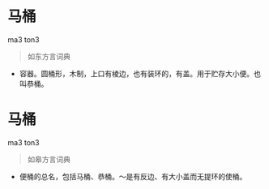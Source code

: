 # 马桶
ma3 ton3
> 如东方言词典
- 容器。圆桶形，木制，上口有棱边，也有装环的，有盖。用于贮存大小便。也叫恭桶。

# 马桶
ma3 ton3
> 如皋方言词典
- 便桶的总名，包括马桶、恭桶。～是有反边、有大小盖而无提环的使桶。
